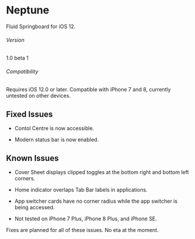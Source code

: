 # Neptune
Fluid Springboard for iOS 12.

###### Version
1.0 beta 1
###### Compatibility
Requires iOS 12.0 or later. Compatible with iPhone 7 and 8, currently untested on other devices.

## Fixed Issues

- Contol Centre is now accessible.

- Modern status bar is now enabled.


## Known Issues

- Cover Sheet displays clipped toggles at the bottom right and bottom left corners.

- Home indicator overlaps Tab Bar labels in applications.

- App switcher cards have no corner radius while the app switcher is being accessed.

- Not tested on iPhone 7 Plus, iPhone 8 Plus, and iPhone SE.

Fixes are planned for all of these issues. No eta at the moment.

